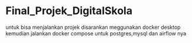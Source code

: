 # Final_Projek_DigitalSkola

untuk bisa menjalankan projek disarankan meggunakan docker desktop
kemudian jalankan docker compose untuk postgres,mysql dan airflow nya
